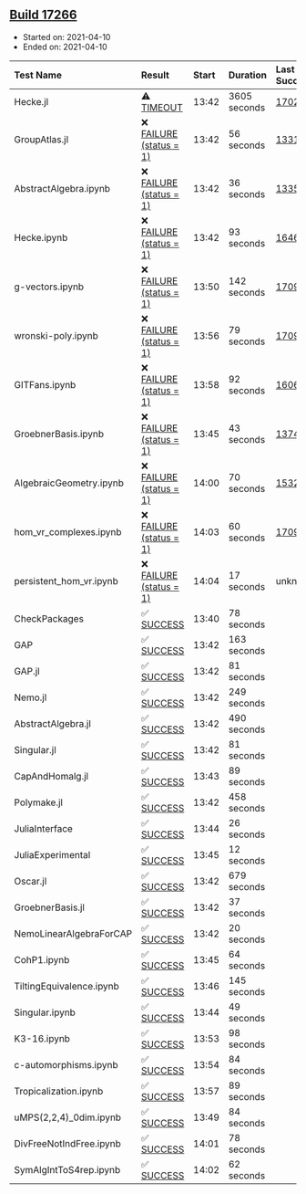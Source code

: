 ## [Build 17266](https://oscarci.mathematik.uni-kl.de/job/oscar/17266/)

* Started on: 2021-04-10
* Ended on: 2021-04-10

| Test Name    | Result | Start | Duration | Last Success | First Failure |
|:-------------|:-------|:------|:---------|:-------------|:--------------|
| Hecke.jl | ⚠ [TIMEOUT](https://oscarci.mathematik.uni-kl.de/job/oscar/17266/artifact/logs/build-17266/Hecke.jl.log) | 13:42 | 3605 seconds | [17022](https://oscarci.mathematik.uni-kl.de/job/oscar/17022/) | [17023](https://oscarci.mathematik.uni-kl.de/job/oscar/17023/) |
| GroupAtlas.jl | ❌ [FAILURE (status = 1)](https://oscarci.mathematik.uni-kl.de/job/oscar/17266/artifact/logs/build-17266/GroupAtlas.jl.log) | 13:42 | 56 seconds | [13311](https://oscarci.mathematik.uni-kl.de/job/oscar/13311/) | [13312](https://oscarci.mathematik.uni-kl.de/job/oscar/13312/) |
| AbstractAlgebra.ipynb | ❌ [FAILURE (status = 1)](https://oscarci.mathematik.uni-kl.de/job/oscar/17266/artifact/logs/build-17266/AbstractAlgebra.ipynb.log) | 13:42 | 36 seconds | [13355](https://oscarci.mathematik.uni-kl.de/job/oscar/13355/) | [13356](https://oscarci.mathematik.uni-kl.de/job/oscar/13356/) |
| Hecke.ipynb | ❌ [FAILURE (status = 1)](https://oscarci.mathematik.uni-kl.de/job/oscar/17266/artifact/logs/build-17266/Hecke.ipynb.log) | 13:42 | 93 seconds | [16463](https://oscarci.mathematik.uni-kl.de/job/oscar/16463/) | [16464](https://oscarci.mathematik.uni-kl.de/job/oscar/16464/) |
| g-vectors.ipynb | ❌ [FAILURE (status = 1)](https://oscarci.mathematik.uni-kl.de/job/oscar/17266/artifact/logs/build-17266/g-vectors.ipynb.log) | 13:50 | 142 seconds | [17099](https://oscarci.mathematik.uni-kl.de/job/oscar/17099/) | [17100](https://oscarci.mathematik.uni-kl.de/job/oscar/17100/) |
| wronski-poly.ipynb | ❌ [FAILURE (status = 1)](https://oscarci.mathematik.uni-kl.de/job/oscar/17266/artifact/logs/build-17266/wronski-poly.ipynb.log) | 13:56 | 79 seconds | [17098](https://oscarci.mathematik.uni-kl.de/job/oscar/17098/) | [17099](https://oscarci.mathematik.uni-kl.de/job/oscar/17099/) |
| GITFans.ipynb | ❌ [FAILURE (status = 1)](https://oscarci.mathematik.uni-kl.de/job/oscar/17266/artifact/logs/build-17266/GITFans.ipynb.log) | 13:58 | 92 seconds | [16068](https://oscarci.mathematik.uni-kl.de/job/oscar/16068/) | [16069](https://oscarci.mathematik.uni-kl.de/job/oscar/16069/) |
| GroebnerBasis.ipynb | ❌ [FAILURE (status = 1)](https://oscarci.mathematik.uni-kl.de/job/oscar/17266/artifact/logs/build-17266/GroebnerBasis.ipynb.log) | 13:45 | 43 seconds | [13748](https://oscarci.mathematik.uni-kl.de/job/oscar/13748/) | [13749](https://oscarci.mathematik.uni-kl.de/job/oscar/13749/) |
| AlgebraicGeometry.ipynb | ❌ [FAILURE (status = 1)](https://oscarci.mathematik.uni-kl.de/job/oscar/17266/artifact/logs/build-17266/AlgebraicGeometry.ipynb.log) | 14:00 | 70 seconds | [15322](https://oscarci.mathematik.uni-kl.de/job/oscar/15322/) | [15323](https://oscarci.mathematik.uni-kl.de/job/oscar/15323/) |
| hom_vr_complexes.ipynb | ❌ [FAILURE (status = 1)](https://oscarci.mathematik.uni-kl.de/job/oscar/17266/artifact/logs/build-17266/hom_vr_complexes.ipynb.log) | 14:03 | 60 seconds | [17099](https://oscarci.mathematik.uni-kl.de/job/oscar/17099/) | [17100](https://oscarci.mathematik.uni-kl.de/job/oscar/17100/) |
| persistent_hom_vr.ipynb | ❌ [FAILURE (status = 1)](https://oscarci.mathematik.uni-kl.de/job/oscar/17266/artifact/logs/build-17266/persistent_hom_vr.ipynb.log) | 14:04 | 17 seconds | unknown | unknown |
| CheckPackages | ✅ [SUCCESS](https://oscarci.mathematik.uni-kl.de/job/oscar/17266/artifact/logs/build-17266/CheckPackages.log) | 13:40 | 78 seconds |  |  |
| GAP | ✅ [SUCCESS](https://oscarci.mathematik.uni-kl.de/job/oscar/17266/artifact/logs/build-17266/GAP.log) | 13:42 | 163 seconds |  |  |
| GAP.jl | ✅ [SUCCESS](https://oscarci.mathematik.uni-kl.de/job/oscar/17266/artifact/logs/build-17266/GAP.jl.log) | 13:42 | 81 seconds |  |  |
| Nemo.jl | ✅ [SUCCESS](https://oscarci.mathematik.uni-kl.de/job/oscar/17266/artifact/logs/build-17266/Nemo.jl.log) | 13:42 | 249 seconds |  |  |
| AbstractAlgebra.jl | ✅ [SUCCESS](https://oscarci.mathematik.uni-kl.de/job/oscar/17266/artifact/logs/build-17266/AbstractAlgebra.jl.log) | 13:42 | 490 seconds |  |  |
| Singular.jl | ✅ [SUCCESS](https://oscarci.mathematik.uni-kl.de/job/oscar/17266/artifact/logs/build-17266/Singular.jl.log) | 13:42 | 81 seconds |  |  |
| CapAndHomalg.jl | ✅ [SUCCESS](https://oscarci.mathematik.uni-kl.de/job/oscar/17266/artifact/logs/build-17266/CapAndHomalg.jl.log) | 13:43 | 89 seconds |  |  |
| Polymake.jl | ✅ [SUCCESS](https://oscarci.mathematik.uni-kl.de/job/oscar/17266/artifact/logs/build-17266/Polymake.jl.log) | 13:42 | 458 seconds |  |  |
| JuliaInterface | ✅ [SUCCESS](https://oscarci.mathematik.uni-kl.de/job/oscar/17266/artifact/logs/build-17266/JuliaInterface.log) | 13:44 | 26 seconds |  |  |
| JuliaExperimental | ✅ [SUCCESS](https://oscarci.mathematik.uni-kl.de/job/oscar/17266/artifact/logs/build-17266/JuliaExperimental.log) | 13:45 | 12 seconds |  |  |
| Oscar.jl | ✅ [SUCCESS](https://oscarci.mathematik.uni-kl.de/job/oscar/17266/artifact/logs/build-17266/Oscar.jl.log) | 13:42 | 679 seconds |  |  |
| GroebnerBasis.jl | ✅ [SUCCESS](https://oscarci.mathematik.uni-kl.de/job/oscar/17266/artifact/logs/build-17266/GroebnerBasis.jl.log) | 13:42 | 37 seconds |  |  |
| NemoLinearAlgebraForCAP | ✅ [SUCCESS](https://oscarci.mathematik.uni-kl.de/job/oscar/17266/artifact/logs/build-17266/NemoLinearAlgebraForCAP.log) | 13:42 | 20 seconds |  |  |
| CohP1.ipynb | ✅ [SUCCESS](https://oscarci.mathematik.uni-kl.de/job/oscar/17266/artifact/logs/build-17266/CohP1.ipynb.log) | 13:45 | 64 seconds |  |  |
| TiltingEquivalence.ipynb | ✅ [SUCCESS](https://oscarci.mathematik.uni-kl.de/job/oscar/17266/artifact/logs/build-17266/TiltingEquivalence.ipynb.log) | 13:46 | 145 seconds |  |  |
| Singular.ipynb | ✅ [SUCCESS](https://oscarci.mathematik.uni-kl.de/job/oscar/17266/artifact/logs/build-17266/Singular.ipynb.log) | 13:44 | 49 seconds |  |  |
| K3-16.ipynb | ✅ [SUCCESS](https://oscarci.mathematik.uni-kl.de/job/oscar/17266/artifact/logs/build-17266/K3-16.ipynb.log) | 13:53 | 98 seconds |  |  |
| c-automorphisms.ipynb | ✅ [SUCCESS](https://oscarci.mathematik.uni-kl.de/job/oscar/17266/artifact/logs/build-17266/c-automorphisms.ipynb.log) | 13:54 | 84 seconds |  |  |
| Tropicalization.ipynb | ✅ [SUCCESS](https://oscarci.mathematik.uni-kl.de/job/oscar/17266/artifact/logs/build-17266/Tropicalization.ipynb.log) | 13:57 | 89 seconds |  |  |
| uMPS(2,2,4)_0dim.ipynb | ✅ [SUCCESS](https://oscarci.mathematik.uni-kl.de/job/oscar/17266/artifact/logs/build-17266/uMPS-2-2-4-_0dim.ipynb.log) | 13:49 | 84 seconds |  |  |
| DivFreeNotIndFree.ipynb | ✅ [SUCCESS](https://oscarci.mathematik.uni-kl.de/job/oscar/17266/artifact/logs/build-17266/DivFreeNotIndFree.ipynb.log) | 14:01 | 78 seconds |  |  |
| SymAlgIntToS4rep.ipynb | ✅ [SUCCESS](https://oscarci.mathematik.uni-kl.de/job/oscar/17266/artifact/logs/build-17266/SymAlgIntToS4rep.ipynb.log) | 14:02 | 62 seconds |  |  |
